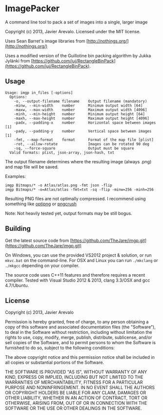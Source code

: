 # ImagePacker

A command line tool to pack a set of images into a single, larger image

Copyright (c) 2013, Javier Arevalo. Licensed under the MIT license.

Uses Sean Barret's image libraries from [http://nothings.org/](http://nothings.org/) 

Uses a modified version of the Guillotine bin packing algorithm by Jukka Jylänki from [https://github.com/juj/RectangleBinPack](https://github.com/juj/RectangleBinPack).

## Usage

    Usage: imgp in_files [-options]
      Options:
        -o, --output-filename filename    Output filename (mandatory)
        -minw, --min-width    number      Minimum output width [64]
        -maxw, --max-width    number      Maximum output width [4096]
        -minh, --min-height   number      Minimum output height [64]
        -maxh, --max-height   number      Maximum output height [4096]
        -padx, --padding-x    number      Horizontal space between images [1]
        -pady, --padding-y    number      Vertical space between images [1]
        -fmt, --map-format    format      Format of the map file [plist]
        -rot, --allow-rotate              Images can be rotated 90 deg
        -sq, --force-square               Output must be square
      Valid formats: plist, json-array, json-hash, txt

The output filename determines where the resulting image (always .png) and map file will be saved.

Examples:

    imgp Bitmaps/* -o Atlas/atlas.png -fmt json -flip
    imgp Bitmaps/* -o=Atlas/atlas -fmt=txt -sq -flip -minw=256 -minh=256

Resulting PNG files are not optimally compressed. I recommend using something like
[optipng](http://optipng.sourceforge.net/) or [pngcrush](http://pmt.sourceforge.net/pngcrush/)

Note: Not heavily tested yet, output formats may be still bogus.

## Building

Get the latest source code from [https://github.com/TheJare/imgp.git](https://github.com/TheJare/imgp.git)

On Windows, you can use the provided VS2012 project & solution, or run `mkvc.bat` on the command-line. For OSX and Linux you can run `./mkclang` or `./mkgcc` depending on your compiler.

The source code uses C++11 features and therefore requires a recent compiler. Tested with Visual Studio 2012 & 2013, clang 3.3/OSX and gcc 4.7/Ubuntu.

## License

Copyright (c) 2013, Javier Arevalo

Permission is hereby granted, free of charge, to any person obtaining a copy
of this software and associated documentation files (the "Software"), to deal
in the Software without restriction, including without limitation the rights
to use, copy, modify, merge, publish, distribute, sublicense, and/or sell
copies of the Software, and to permit persons to whom the Software is
furnished to do so, subject to the following conditions:

The above copyright notice and this permission notice shall be included in
all copies or substantial portions of the Software.

THE SOFTWARE IS PROVIDED "AS IS", WITHOUT WARRANTY OF ANY KIND, EXPRESS OR
IMPLIED, INCLUDING BUT NOT LIMITED TO THE WARRANTIES OF MERCHANTABILITY,
FITNESS FOR A PARTICULAR PURPOSE AND NONINFRINGEMENT. IN NO EVENT SHALL THE
AUTHORS OR COPYRIGHT HOLDERS BE LIABLE FOR ANY CLAIM, DAMAGES OR OTHER
LIABILITY, WHETHER IN AN ACTION OF CONTRACT, TORT OR OTHERWISE, ARISING FROM,
OUT OF OR IN CONNECTION WITH THE SOFTWARE OR THE USE OR OTHER DEALINGS IN
THE SOFTWARE.
